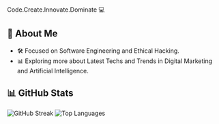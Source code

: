 Code.Create.Innovate.Dominate 💻

## 🚀 About Me
- 🛠️ Focused on Software Engineering and Ethical Hacking.
- 📊 Exploring more about Latest Techs and Trends in Digital Marketing and Artificial Intelligence.

## 📊 GitHub Stats
![GitHub Streak](https://github-readme-stats.vercel.app/api?username=Sajjal-Malik&show_icons=true&theme=dark)
![Top Languages](https://github-readme-stats.vercel.app/api/top-langs/?username=Sajjal-Malik&layout=compact)
